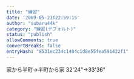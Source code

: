 ```yaml
---
title: "練習"
date: '2009-05-21T22:59:15'
author: "subaru44k"
category: "練習(デフォルト)"
status: "publish"
allowComments: true
convertBreaks: false
entryHash: "8531ec234c1484c1d8e55fea591422f1"
---
```

家から半町→半町から家
32'24"→33'36"
